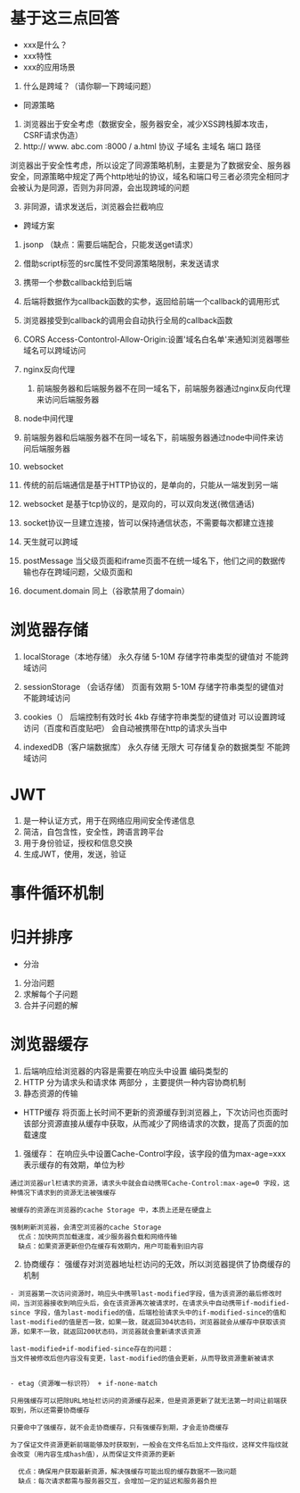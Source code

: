 # 基于这三点回答
- xxx是什么？
- xxx特性
- xxx的应用场景


1. 什么是跨域？（请你聊一下跨域问题）
- 同源策略
 1. 浏览器出于安全考虑（数据安全，服务器安全，减少XSS跨栈脚本攻击，CSRF请求伪造）
 2. http:// www.    abc.com :8000 / a.html
  协议    子域名   主域名   端口    路径

浏览器出于安全性考虑，所以设定了同源策略机制，主要是为了数据安全、服务器安全，同源策略中规定了两个http地址的协议，域名和端口号三者必须完全相同才会被认为是同源，否则为非同源，会出现跨域的问题

 3. 非同源，请求发送后，浏览器会拦截响应

- 跨域方案
1. jsonp （缺点：需要后端配合，只能发送get请求）
  1. 借助script标签的src属性不受同源策略限制，来发送请求
  2. 携带一个参数callback给到后端 
  3. 后端将数据作为callback函数的实参，返回给前端一个callback的调用形式
  4. 浏览器接受到callback的调用会自动执行全局的callback函数

2. CORS
    Access-Contontrol-Allow-Origin:设置'域名白名单'来通知浏览器哪些域名可以跨域访问

3. nginx反向代理
   1. 前端服务器和后端服务器不在同一域名下，前端服务器通过nginx反向代理来访问后端服务器
 

4.  node中间代理
   1. 前端服务器和后端服务器不在同一域名下，前端服务器通过node中间件来访问后端服务器

5. websocket
  1. 传统的前后端通信是基于HTTP协议的，是单向的，只能从一端发到另一端
  2. websocket 是基于tcp协议的，是双向的，可以双向发送(微信通话)
  3. socket协议一旦建立连接，皆可以保持通信状态，不需要每次都建立连接
  4. 天生就可以跨域

6. postMessage
    当父级页面和iframe页面不在统一域名下，他们之间的数据传输也存在跨域问题，父级页面和

7. document.domain
  同上（谷歌禁用了domain）


# 浏览器存储
1. localStorage（本地存储）
  永久存储  5-10M 存储字符串类型的键值对 不能跨域访问

2. sessionStorage （会话存储）
  页面有效期 5-10M 存储字符串类型的键值对 不能跨域访问

3. cookies（）
  后端控制有效时长 4kb 存储字符串类型的键值对  可以设置跨域访问（百度和百度贴吧）
  会自动被携带在http的请求头当中

4. indexedDB（客户端数据库） 
  永久存储   无限大  可存储复杂的数据类型   不能跨域访问

# JWT
  1. 是一种认证方式，用于在网络应用间安全传递信息
  2. 简洁，自包含性，安全性，跨语言跨平台
  3. 用于身份验证，授权和信息交换
  4. 生成JWT，使用，发送，验证


# 事件循环机制




# 归并排序
  - 分治
  1. 分治问题
  2. 求解每个子问题
  3. 合并子问题的解

# 浏览器缓存
  1. 后端响应给浏览器的内容是需要在响应头中设置 编码类型的
  2. HTTP 分为请求头和请求体 两部分 ，主要提供一种内容协商机制
  3. 静态资源的传输
  - HTTP缓存
    将页面上长时间不更新的资源缓存到浏览器上，下次访问也页面时该部分资源直接从缓存中获取，从而减少了网络请求的次数，提高了页面的加载速度

  1. 强缓存：
    在响应头中设置Cache-Control字段，该字段的值为max-age=xxx表示缓存的有效期，单位为秒

    通过浏览器url栏请求的资源，请求头中就会自动携带Cache-Control:max-age=0 字段，这种情况下请求到的资源无法被强缓存

    被缓存的资源在浏览器的cache Storage 中，本质上还是在硬盘上

    强制刷新浏览器，会清空浏览器的cache Storage 
      优点：加快网页加载速度，减少服务器负载和网络传输
      缺点：如果资源更新但仍在缓存有效期内，用户可能看到旧内容


  2. 协商缓存：
    强缓存对浏览器地址栏访问的无效，所以浏览器提供了协商缓存的机制

    - 浏览器第一次访问资源时，响应头中携带last-modified字段，值为该资源的最后修改时间，当浏览器接收到响应头后，会在该资源再次被请求时，在请求头中自动携带if-modified-since 字段，值为last-modified的值，后端检验请求头中的if-modified-since的值和last-modified的值是否一致，如果一致，就返回304状态码，浏览器就会从缓存中获取该资源，如果不一致，就返回200状态码，浏览器就会重新请求该资源

    last-modified+if-modified-since存在的问题：
    当文件被修改后但内容没有变更，last-modified的值会更新，从而导致资源重新被请求


    - etag（资源唯一标识符） + if-none-match

    只用强缓存可以把除URL地址栏访问的资源缓存起来，但是资源更新了就无法第一时间让前端获取到，所以还需要协商缓存

    只要命中了强缓存，就不会走协商缓存，只有强缓存到期，才会走协商缓存

    为了保证文件资源更新前端能够及时获取到，一般会在文件名后加上文件指纹，这样文件指纹就会改变（用内容生成hash值），从而保证文件资源的更新

      优点：确保用户获取最新资源，解决强缓存可能出现的缓存数据不一致问题
      缺点：每次请求都需与服务器交互，会增加一定的延迟和服务器负担



